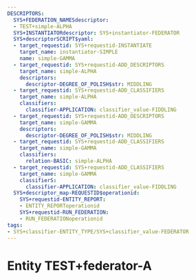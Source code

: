 ```yaml
---
DESCRIPTORS:
  SYS+FEDERATION_NAMESdescriptor:
  - TEST+simple-ALPHA
  SYS+INSTANTIATORdescriptor: SYS+instantiator-FEDERATOR
  SYS+descriptorSCRIPT$yaml:
  - target_requestid: SYS+requestid-INSTANTIATE
    target_name: instantiator-SIMPLE
    name: simple-GAMMA
  - target_requestid: SYS+requestid-ADD_DESCRIPTORS
    target_name: simple-ALPHA
    descriptors:
      descriptor-DEGREE_OF_POLISH$str: MIDDLING
  - target_requestid: SYS+requestid-ADD_CLASSIFIERS
    target_name: simple-ALPHA
    classifiers:
      classifier-APPLICATION: classifier_value-FIDDLING
  - target_requestid: SYS+requestid-ADD_DESCRIPTORS
    target_name: simple-GAMMA
    descriptors:
      descriptor-DEGREE_OF_POLISH$str: MIDDLING
  - target_requestid: SYS+requestid-ADD_CLASSIFIERS
    target_name: simple-GAMMA
    classifiers:
      relation-BASIC: simple-ALPHA
  - target_requestid: SYS+requestid-ADD_CLASSIFIERS
    target_name: simple-GAMMA
    classifierS:
      classifier-APPLICATION: classifier_value-FIDDLING
  SYS+descriptor_map-REQUESTID$operationid:
    SYS+requestid-ENTITY_REPORT:
    - ENTITY_REPORToperationid
    SYS+requestid-RUN_FEDERATION:
    - RUN_FEDERATIONoperationid
tags:
- SYS+classifier-ENTITY_TYPE/SYS+classifier_value-FEDERATOR
---
```

# Entity TEST+federator-A

